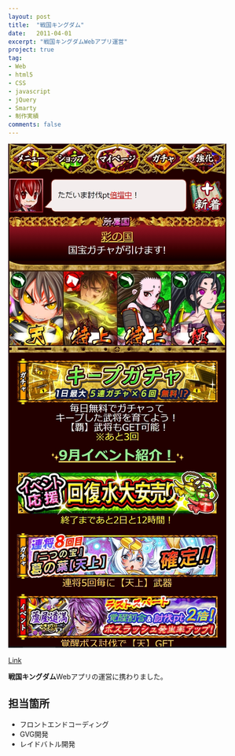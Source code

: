 ```yaml
---
layout: post
title:  "戦国キングダム"
date:   2011-04-01
excerpt: "戦国キングダムWebアプリ運営"
project: true
tag:
- Web
- html5
- CSS
- javascript
- jQuery
- Smarty
- 制作実績
comments: false
---
```


![戦国キングダム](../assets/img/sengokukingdom.jpg)
<div class="center">
    <a href="http://senkin.gree-pf.net/" class="btn">Link</a>
</div>

<b>戦国キングダム</b>Webアプリの運営に携わりました。

## 担当箇所
* フロントエンドコーディング
* GVG開発
* レイドバトル開発
